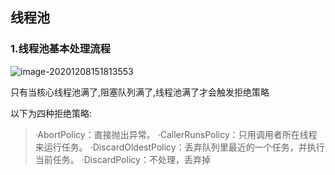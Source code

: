 ## 线程池

### 1.线程池基本处理流程

![image-20201208151813553](https://hangxu-1258008370.cos.ap-guangzhou.myqcloud.com/md/image-20201208151813553.png)

只有当核心线程池满了,阻塞队列满了,线程池满了才会触发拒绝策略

以下为四种拒绝策略:

>·AbortPolicy：直接抛出异常。
>·CallerRunsPolicy：只用调用者所在线程来运行任务。
>·DiscardOldestPolicy：丢弃队列里最近的一个任务，并执行当前任务。
>·DiscardPolicy：不处理，丢弃掉

